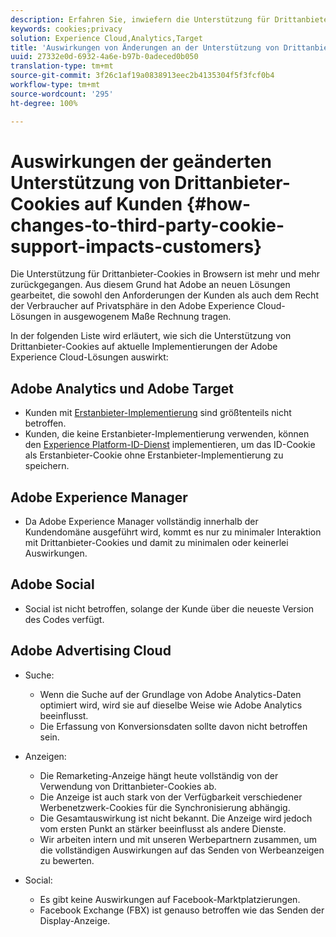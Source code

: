 ```yaml
---
description: Erfahren Sie, inwiefern die Unterstützung für Drittanbieter-Cookies in Browsern immer mehr eingeschränkt wird.
keywords: cookies;privacy
solution: Experience Cloud,Analytics,Target
title: 'Auswirkungen von Änderungen an der Unterstützung von Drittanbieter-Cookies auf Kunden '
uuid: 27332e0d-6932-4a6e-b97b-0adeced0b050
translation-type: tm+mt
source-git-commit: 3f26c1af19a0838913eec2b4135304f5f3fcf0b4
workflow-type: tm+mt
source-wordcount: '295'
ht-degree: 100%

---
```



# Auswirkungen der geänderten Unterstützung von Drittanbieter-Cookies auf Kunden {#how-changes-to-third-party-cookie-support-impacts-customers}

Die Unterstützung für Drittanbieter-Cookies in Browsern ist mehr und mehr zurückgegangen. Aus diesem Grund hat Adobe an neuen Lösungen gearbeitet, die sowohl den Anforderungen der Kunden als auch dem Recht der Verbraucher auf Privatsphäre in den Adobe Experience Cloud-Lösungen in ausgewogenem Maße Rechnung tragen.

In der folgenden Liste wird erläutert, wie sich die Unterstützung von Drittanbieter-Cookies auf aktuelle Implementierungen der Adobe Experience Cloud-Lösungen auswirkt:

## Adobe Analytics und Adobe Target

* Kunden mit [Erstanbieter-Implementierung](/help/interface/cookies/cookies-first-party.md) sind größtenteils nicht betroffen.
* Kunden, die keine Erstanbieter-Implementierung verwenden, können den [Experience Platform-ID-Dienst](https://docs.adobe.com/content/help/de-DE/id-service/using/implementation/implementation-guides.html) implementieren, um das ID-Cookie als Erstanbieter-Cookie ohne Erstanbieter-Implementierung zu speichern.

## Adobe Experience Manager

* Da Adobe Experience Manager vollständig innerhalb der Kundendomäne ausgeführt wird, kommt es nur zu minimaler Interaktion mit Drittanbieter-Cookies und damit zu minimalen oder keinerlei Auswirkungen.

## Adobe Social

* Social ist nicht betroffen, solange der Kunde über die neueste Version des Codes verfügt.

## Adobe Advertising Cloud

* Suche:

   * Wenn die Suche auf der Grundlage von Adobe Analytics-Daten optimiert wird, wird sie auf dieselbe Weise wie Adobe Analytics beeinflusst.
   * Die Erfassung von Konversionsdaten sollte davon nicht betroffen sein.

* Anzeigen:

   * Die Remarketing-Anzeige hängt heute vollständig von der Verwendung von Drittanbieter-Cookies ab.
   * Die Anzeige ist auch stark von der Verfügbarkeit verschiedener Werbenetzwerk-Cookies für die Synchronisierung abhängig.
   * Die Gesamtauswirkung ist nicht bekannt. Die Anzeige wird jedoch vom ersten Punkt an stärker beeinflusst als andere Dienste.
   * Wir arbeiten intern und mit unseren Werbepartnern zusammen, um die vollständigen Auswirkungen auf das Senden von Werbeanzeigen zu bewerten.

* Social:

   * Es gibt keine Auswirkungen auf Facebook-Marktplatzierungen.
   * Facebook Exchange (FBX) ist genauso betroffen wie das Senden der Display-Anzeige.
